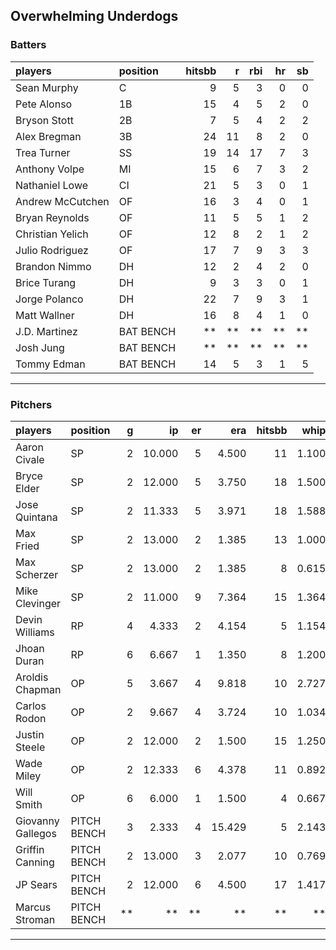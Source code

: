 ## Overwhelming Underdogs

### Batters

 
|players          |position  | hitsbb|  r| rbi| hr| sb| 
|:----------------|:---------|------:|--:|---:|--:|--:| 
|Sean Murphy      |C         |      9|  5|   3|  0|  0| 
|Pete Alonso      |1B        |     15|  4|   5|  2|  0| 
|Bryson Stott     |2B        |      7|  5|   4|  2|  2| 
|Alex Bregman     |3B        |     24| 11|   8|  2|  0| 
|Trea Turner      |SS        |     19| 14|  17|  7|  3| 
|Anthony Volpe    |MI        |     15|  6|   7|  3|  2| 
|Nathaniel Lowe   |CI        |     21|  5|   3|  0|  1| 
|Andrew McCutchen |OF        |     16|  3|   4|  0|  1| 
|Bryan Reynolds   |OF        |     11|  5|   5|  1|  2| 
|Christian Yelich |OF        |     12|  8|   2|  1|  2| 
|Julio Rodriguez  |OF        |     17|  7|   9|  3|  3| 
|Brandon Nimmo    |DH        |     12|  2|   4|  2|  0| 
|Brice Turang     |DH        |      9|  3|   3|  0|  1| 
|Jorge Polanco    |DH        |     22|  7|   9|  3|  1| 
|Matt Wallner     |DH        |     16|  8|   4|  1|  0| 
|J.D. Martinez    |BAT BENCH |     **| **|  **| **| **| 
|Josh Jung        |BAT BENCH |     **| **|  **| **| **| 
|Tommy Edman      |BAT BENCH |     14|  5|   3|  1|  5| 

* * *

### Pitchers

 
|players           |position    |  g|     ip| er|    era| hitsbb|  whip| so|  w| sv| 
|:-----------------|:-----------|--:|------:|--:|------:|------:|-----:|--:|--:|--:| 
|Aaron Civale      |SP          |  2| 10.000|  5|  4.500|     11| 1.100| 14|  1|  0| 
|Bryce Elder       |SP          |  2| 12.000|  5|  3.750|     18| 1.500|  8|  1|  0| 
|Jose Quintana     |SP          |  2| 11.333|  5|  3.971|     18| 1.588| 10|  0|  0| 
|Max Fried         |SP          |  2| 13.000|  2|  1.385|     13| 1.000| 18|  2|  0| 
|Max Scherzer      |SP          |  2| 13.000|  2|  1.385|      8| 0.615| 17|  0|  0| 
|Mike Clevinger    |SP          |  2| 11.000|  9|  7.364|     15| 1.364| 12|  1|  0| 
|Devin Williams    |RP          |  4|  4.333|  2|  4.154|      5| 1.154|  6|  1|  2| 
|Jhoan Duran       |RP          |  6|  6.667|  1|  1.350|      8| 1.200|  7|  0|  1| 
|Aroldis Chapman   |OP          |  5|  3.667|  4|  9.818|     10| 2.727|  6|  0|  1| 
|Carlos Rodon      |OP          |  2|  9.667|  4|  3.724|     10| 1.034| 11|  1|  0| 
|Justin Steele     |OP          |  2| 12.000|  2|  1.500|     15| 1.250| 14|  1|  0| 
|Wade Miley        |OP          |  2| 12.333|  6|  4.378|     11| 0.892|  5|  1|  0| 
|Will Smith        |OP          |  6|  6.000|  1|  1.500|      4| 0.667|  5|  0|  0| 
|Giovanny Gallegos |PITCH BENCH |  3|  2.333|  4| 15.429|      5| 2.143|  3|  0|  1| 
|Griffin Canning   |PITCH BENCH |  2| 13.000|  3|  2.077|     10| 0.769| 16|  0|  0| 
|JP Sears          |PITCH BENCH |  2| 12.000|  6|  4.500|     17| 1.417| 11|  1|  0| 
|Marcus Stroman    |PITCH BENCH | **|     **| **|     **|     **|    **| **| **| **| 


* * *


